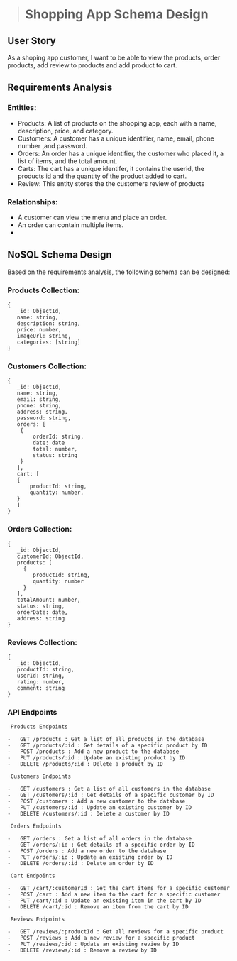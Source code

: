 



> # Shopping App Schema Design

## User Story

As a shoping app customer, I want to be able to view the products, order products, add review to products and add product to cart.


## Requirements Analysis

### Entities:

-   Products: A  list of products on the shopping app, each with a name, description, price, and category.
-   Customers: A customer has a unique identifier, name, email, phone number ,and password.
-   Orders: An order has a unique identifier, the customer who placed it, a list of items, and the total amount.
- Carts: The cart has a unique identifer, it contains the userid, the products id and the quantity of the product added to cart.
- Review: This entity stores the the customers review of products

### Relationships:

-   A customer can view the menu and place an order.
-   An order can contain multiple items.
- 

## NoSQL Schema Design

Based on the requirements analysis, the following schema can be designed:

### Products Collection:

```
{
   _id: ObjectId,
   name: string,
   description: string,
   price: number,
   imageUrl: string,
   categories: [string]
}

```

### Customers Collection:

```
{
   _id: ObjectId,
   name: string,
   email: string,
   phone: string,
   address: string,
   password: string,
   orders: [
    {
	    orderId: string,
	    date: date
	    total: number,
	    status: string
    }
   ],
   cart: [
   {
	   productId: string,
	   quantity: number,
   }
   ]
}

```

### Orders Collection:

```
{
   _id: ObjectId,
   customerId: ObjectId,
   products: [
     {
        productId: string,
        quantity: number
     }
   ],
   totalAmount: number,
   status: string,
   orderDate: date,
   address: string
}
```
### Reviews Collection:
```
{
   _id: ObjectId,
   productId: string,
   userId: string,
   rating: number,
   comment: string
}
```


### API Endpoints

``` 
 Products Endpoints

-   GET /products : Get a list of all products in the database
-   GET /products/:id : Get details of a specific product by ID
-   POST /products : Add a new product to the database
-   PUT /products/:id : Update an existing product by ID
-   DELETE /products/:id : Delete a product by ID

 Customers Endpoints

-   GET /customers : Get a list of all customers in the database
-   GET /customers/:id : Get details of a specific customer by ID
-   POST /customers : Add a new customer to the database
-   PUT /customers/:id : Update an existing customer by ID
-   DELETE /customers/:id : Delete a customer by ID

 Orders Endpoints

-   GET /orders : Get a list of all orders in the database
-   GET /orders/:id : Get details of a specific order by ID
-   POST /orders : Add a new order to the database
-   PUT /orders/:id : Update an existing order by ID
-   DELETE /orders/:id : Delete an order by ID

 Cart Endpoints

-   GET /cart/:customerId : Get the cart items for a specific customer
-   POST /cart : Add a new item to the cart for a specific customer
-   PUT /cart/:id : Update an existing item in the cart by ID
-   DELETE /cart/:id : Remove an item from the cart by ID

 Reviews Endpoints

-   GET /reviews/:productId : Get all reviews for a specific product
-   POST /reviews : Add a new review for a specific product
-   PUT /reviews/:id : Update an existing review by ID
-   DELETE /reviews/:id : Remove a review by ID
```
